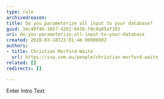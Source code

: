 ```yaml
---
type: rule
archivedreason: 
title: Do you parameterize all input to your database?
guid: 34c49f46-1057-42b1-8436-f8c0a05af103
uri: do-you-parameterize-all-input-to-your-database
created: 2020-03-18T23:01:46.0000000Z
authors:
- title: Christian Morford-Waite
  url: https://ssw.com.au/people/christian-morford-waite
related: []
redirects: []

---
```



Enter Intro Text
<br><excerpt class='endintro'></excerpt><br>




